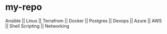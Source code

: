 # my-repo
Ansible || Linux || Terrafrom || Docker || Postgres || Devops || Azure || AWS || Shell Scripting || Networking
